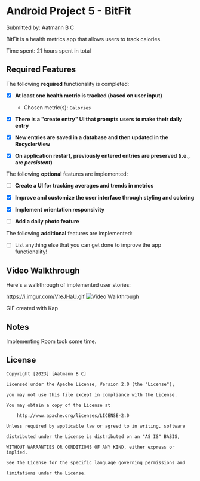 # Android Project 5 - BitFit

Submitted by: Aatmann B C

BitFit is a health metrics app that allows users to track calories. 

Time spent: 21 hours spent in total

## Required Features

The following **required** functionality is completed:

- [x] **At least one health metric is tracked (based on user input)**

  - Chosen metric(s): `Calories`

- [x] **There is a "create entry" UI that prompts users to make their daily entry**

- [x] **New entries are saved in a database and then updated in the RecyclerView**

- [x] **On application restart, previously entered entries are preserved (i.e., are *persistent*)**

 

The following **optional** features are implemented:

- [ ] **Create a UI for tracking averages and trends in metrics**

- [x] **Improve and customize the user interface through styling and coloring**

- [x] **Implement orientation responsivity**

- [ ] **Add a daily photo feature**

The following **additional** features are implemented:

- [ ] List anything else that you can get done to improve the app functionality!

## Video Walkthrough

Here's a walkthrough of implemented user stories:

https://i.imgur.com/VreJHaU.gif
<img src='https://media.giphy.com/media/6j4gws55j6qKraZqzO/giphy.gif' title='Video Walkthrough' width='' alt='Video Walkthrough' />

<!-- Replace this with whatever GIF tool you used! -->

GIF created with Kap  

<!-- Recommended tools:

[Kap](https://getkap.co/) for macOS

[ScreenToGif](https://www.screentogif.com/) for Windows

[peek](https://github.com/phw/peek) for Linux. -->

## Notes

Implementing Room took some time.

## License

    Copyright [2023] [Aatmann B C]

    Licensed under the Apache License, Version 2.0 (the "License");

    you may not use this file except in compliance with the License.

    You may obtain a copy of the License at

        http://www.apache.org/licenses/LICENSE-2.0

    Unless required by applicable law or agreed to in writing, software

    distributed under the License is distributed on an "AS IS" BASIS,

    WITHOUT WARRANTIES OR CONDITIONS OF ANY KIND, either express or implied.

    See the License for the specific language governing permissions and

    limitations under the License.

